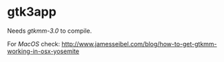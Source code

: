 # gtk3app

Needs *gtkmm-3.0* to compile.

For *MacOS* check:
http://www.jamesseibel.com/blog/how-to-get-gtkmm-working-in-osx-yosemite
